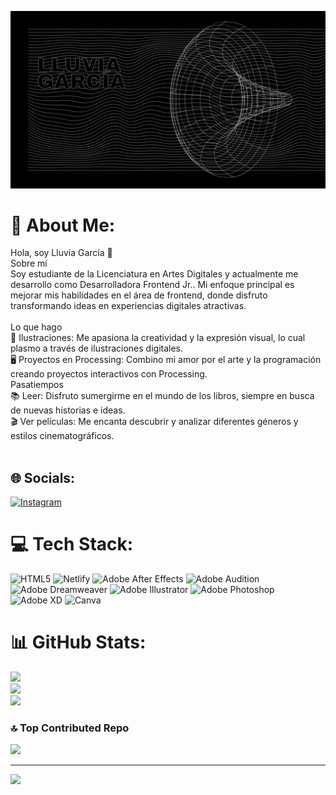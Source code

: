 ![](https://github.com/Lluvi376/Lluvi376/blob/main/Banner.jpg)
# 💫 About Me:
Hola, soy Lluvia García 🌟<br>Sobre mí<br>Soy estudiante de la Licenciatura en Artes Digitales y actualmente me desarrollo como Desarrolladora Frontend Jr.. Mi enfoque principal es mejorar mis habilidades en el área de frontend, donde disfruto transformando ideas en experiencias digitales atractivas.<br><br>Lo que hago<br>🎨 Ilustraciones: Me apasiona la creatividad y la expresión visual, lo cual plasmo a través de ilustraciones digitales.<br>🖥️ Proyectos en Processing: Combino mi amor por el arte y la programación creando proyectos interactivos con Processing.<br>Pasatiempos<br>📚 Leer: Disfruto sumergirme en el mundo de los libros, siempre en busca de nuevas historias e ideas.<br>🎬 Ver películas: Me encanta descubrir y analizar diferentes géneros y estilos cinematográficos.<br><br>


## 🌐 Socials:
[![Instagram](https://img.shields.io/badge/Instagram-%23E4405F.svg?logo=Instagram&logoColor=white)](https://instagram.com/rain.colors0506) 

# 💻 Tech Stack:
![HTML5](https://img.shields.io/badge/html5-%23E34F26.svg?style=for-the-badge&logo=html5&logoColor=white) ![Netlify](https://img.shields.io/badge/netlify-%23000000.svg?style=for-the-badge&logo=netlify&logoColor=#00C7B7) ![Adobe After Effects](https://img.shields.io/badge/Adobe%20After%20Effects-9999FF.svg?style=for-the-badge&logo=Adobe%20After%20Effects&logoColor=white) ![Adobe Audition](https://img.shields.io/badge/Adobe%20Audition-9999FF.svg?style=for-the-badge&logo=Adobe%20Audition&logoColor=white) ![Adobe Dreamweaver](https://img.shields.io/badge/Adobe%20Dreamweaver-FF61F6.svg?style=for-the-badge&logo=Adobe%20Dreamweaver&logoColor=white) ![Adobe Illustrator](https://img.shields.io/badge/adobe%20illustrator-%23FF9A00.svg?style=for-the-badge&logo=adobe%20illustrator&logoColor=white) ![Adobe Photoshop](https://img.shields.io/badge/adobe%20photoshop-%2331A8FF.svg?style=for-the-badge&logo=adobe%20photoshop&logoColor=white) ![Adobe XD](https://img.shields.io/badge/Adobe%20XD-470137?style=for-the-badge&logo=Adobe%20XD&logoColor=#FF61F6) ![Canva](https://img.shields.io/badge/Canva-%2300C4CC.svg?style=for-the-badge&logo=Canva&logoColor=white)
# 📊 GitHub Stats:
![](https://github-readme-stats.vercel.app/api?username=Lluvi376&theme=radical&hide_border=false&include_all_commits=false&count_private=false)<br/>
![](https://github-readme-streak-stats.herokuapp.com/?user=Lluvi376&theme=radical&hide_border=false)<br/>
![](https://github-readme-stats.vercel.app/api/top-langs/?username=Lluvi376&theme=radical&hide_border=false&include_all_commits=false&count_private=false&layout=compact)

### 🔝 Top Contributed Repo
![](https://github-contributor-stats.vercel.app/api?username=Lluvi376&limit=5&theme=radical&combine_all_yearly_contributions=true)

---
[![](https://visitcount.itsvg.in/api?id=Lluvi376&icon=0&color=0)](https://visitcount.itsvg.in)

<!-- Proudly created with GPRM ( https://gprm.itsvg.in ) -->
